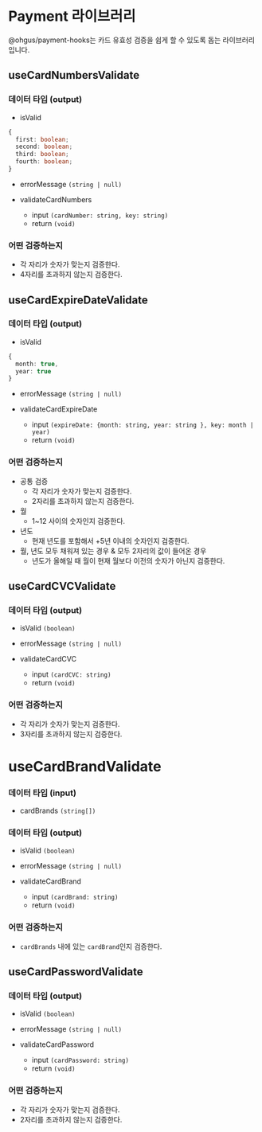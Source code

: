 # Payment 라이브러리

@ohgus/payment-hooks는 카드 유효성 검증을 쉽게 할 수 있도록 돕는 라이브러리 입니다.

## useCardNumbersValidate

### 데이터 타입 (output)

- isValid

```ts
{
  first: boolean;
  second: boolean;
  third: boolean;
  fourth: boolean;
}
```

- errorMessage `(string | null)`

- validateCardNumbers

  - input `(cardNumber: string, key: string)`
  - return `(void)`

### 어떤 검증하는지

- 각 자리가 숫자가 맞는지 검증한다.
- 4자리를 초과하지 않는지 검증한다.

## useCardExpireDateValidate

### 데이터 타입 (output)

- isValid

```ts
{
  month: true,
  year: true
}
```

- errorMessage `(string | null)`

- validateCardExpireDate

  - input `(expireDate: {month: string, year: string }, key: month | year)`
  - return `(void)`

### 어떤 검증하는지

- 공통 검증
  - 각 자리가 숫자가 맞는지 검증한다.
  - 2자리를 초과하지 않는지 검증한다.
- 월
  - 1~12 사이의 숫자인지 검증한다.
- 년도
  - 현재 년도를 포함해서 +5년 이내의 숫자인지 검증한다.
- 월, 년도 모두 채워져 있는 경우 & 모두 2자리의 값이 들어온 경우
  - 년도가 올해일 때 월이 현재 월보다 이전의 숫자가 아닌지 검증한다.

## useCardCVCValidate

### 데이터 타입 (output)

- isValid `(boolean)`

- errorMessage `(string | null)`

- validateCardCVC

  - input `(cardCVC: string)`
  - return `(void)`

### 어떤 검증하는지

- 각 자리가 숫자가 맞는지 검증한다.
- 3자리를 초과하지 않는지 검증한다.

# useCardBrandValidate

### 데이터 타입 (input)

- cardBrands `(string[])`

### 데이터 타입 (output)

- isValid `(boolean)`

- errorMessage `(string | null)`

- validateCardBrand

  - input `(cardBrand: string)`
  - return `(void)`

### 어떤 검증하는지

- `cardBrands` 내에 있는 `cardBrand`인지 검증한다.

## useCardPasswordValidate

### 데이터 타입 (output)

- isValid `(boolean)`

- errorMessage `(string | null)`

- validateCardPassword

  - input `(cardPassword: string)`
  - return `(void)`

### 어떤 검증하는지

- 각 자리가 숫자가 맞는지 검증한다.
- 2자리를 초과하지 않는지 검증한다.
